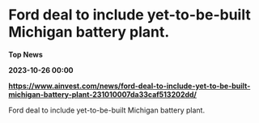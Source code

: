 # Ford deal to include yet-to-be-built Michigan battery plant.
**Top News**

**2023-10-26 00:00**

**https://www.ainvest.com/news/ford-deal-to-include-yet-to-be-built-michigan-battery-plant-231010007da33caf513202dd/**

Ford deal to include yet-to-be-built Michigan battery plant.